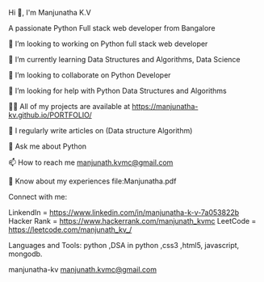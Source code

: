 Hi 👋, I'm Manjunatha K.V

A passionate Python Full stack web developer from Bangalore

🔭 I’m looking to working on Python full stack web developer

🌱 I’m currently learning Data Structures and Algorithms, Data Science

👯 I’m looking to collaborate on Python Developer

🤝 I’m looking for help with Python Data Structures and Algorithms

👨‍💻 All of my projects are available at https://manjunatha-kv.github.io/PORTFOLIO/

📝 I regularly write articles on (Data structure Algorithm)

💬 Ask me about Python

📫 How to reach me manjunath.kvmc@gmail.com

📄 Know about my experiences file:Manjunatha.pdf

Connect with me:

LinkendIn = https://www.linkedin.com/in/manjunatha-k-v-7a053822b
Hacker Rank = https://www.hackerrank.com/manjunath_kvmc
LeetCode = https://leetcode.com/manjunath_kv_/

Languages and Tools:
python ,DSA in python ,css3 ,html5, javascript, mongodb.  

manjunatha-kv
manjunath.kvmc@gmail.com
